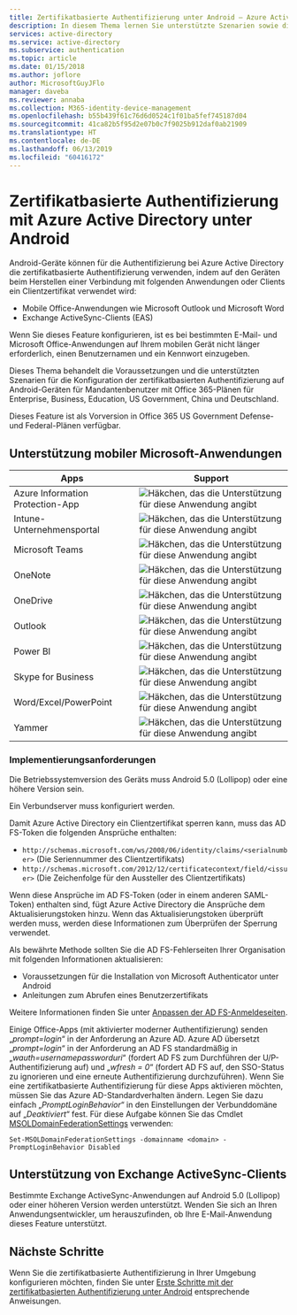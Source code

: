 ```yaml
---
title: Zertifikatbasierte Authentifizierung unter Android – Azure Active Directory
description: In diesem Thema lernen Sie unterstützte Szenarien sowie die Voraussetzungen für die Konfiguration der zertifikatbasierten Authentifizierung in Lösungen mit Android-Geräten kennen.
services: active-directory
ms.service: active-directory
ms.subservice: authentication
ms.topic: article
ms.date: 01/15/2018
ms.author: joflore
author: MicrosoftGuyJFlo
manager: daveba
ms.reviewer: annaba
ms.collection: M365-identity-device-management
ms.openlocfilehash: b55b439f61c76d6d0524c1f01ba5fef745187d04
ms.sourcegitcommit: 41ca82b5f95d2e07b0c7f9025b912daf0ab21909
ms.translationtype: HT
ms.contentlocale: de-DE
ms.lasthandoff: 06/13/2019
ms.locfileid: "60416172"
---
```

# <a name="azure-active-directory-certificate-based-authentication-on-android"></a>Zertifikatbasierte Authentifizierung mit Azure Active Directory unter Android

Android-Geräte können für die Authentifizierung bei Azure Active Directory die zertifikatbasierte Authentifizierung verwenden, indem auf den Geräten beim Herstellen einer Verbindung mit folgenden Anwendungen oder Clients ein Clientzertifikat verwendet wird:

* Mobile Office-Anwendungen wie Microsoft Outlook und Microsoft Word
* Exchange ActiveSync-Clients (EAS)

Wenn Sie dieses Feature konfigurieren, ist es bei bestimmten E-Mail- und Microsoft Office-Anwendungen auf Ihrem mobilen Gerät nicht länger erforderlich, einen Benutzernamen und ein Kennwort einzugeben.

Dieses Thema behandelt die Voraussetzungen und die unterstützten Szenarien für die Konfiguration der zertifikatbasierten Authentifizierung auf Android-Geräten für Mandantenbenutzer mit Office 365-Plänen für Enterprise, Business, Education, US Government, China und Deutschland.

Dieses Feature ist als Vorversion in Office 365 US Government Defense- und Federal-Plänen verfügbar.

## <a name="microsoft-mobile-applications-support"></a>Unterstützung mobiler Microsoft-Anwendungen

| Apps | Support |
| --- | --- |
| Azure Information Protection-App |![Häkchen, das die Unterstützung für diese Anwendung angibt][1] |
| Intune-Unternehmensportal |![Häkchen, das die Unterstützung für diese Anwendung angibt][1] |
| Microsoft Teams |![Häkchen, das die Unterstützung für diese Anwendung angibt][1] |
| OneNote |![Häkchen, das die Unterstützung für diese Anwendung angibt][1] |
| OneDrive |![Häkchen, das die Unterstützung für diese Anwendung angibt][1] |
| Outlook |![Häkchen, das die Unterstützung für diese Anwendung angibt][1] |
| Power BI |![Häkchen, das die Unterstützung für diese Anwendung angibt][1] |
| Skype for Business |![Häkchen, das die Unterstützung für diese Anwendung angibt][1] |
| Word/Excel/PowerPoint |![Häkchen, das die Unterstützung für diese Anwendung angibt][1] |
| Yammer |![Häkchen, das die Unterstützung für diese Anwendung angibt][1] |

### <a name="implementation-requirements"></a>Implementierungsanforderungen

Die Betriebssystemversion des Geräts muss Android 5.0 (Lollipop) oder eine höhere Version sein.

Ein Verbundserver muss konfiguriert werden.

Damit Azure Active Directory ein Clientzertifikat sperren kann, muss das AD FS-Token die folgenden Ansprüche enthalten:

* `http://schemas.microsoft.com/ws/2008/06/identity/claims/<serialnumber>` (Die Seriennummer des Clientzertifikats)
* `http://schemas.microsoft.com/2012/12/certificatecontext/field/<issuer>` (Die Zeichenfolge für den Aussteller des Clientzertifikats)

Wenn diese Ansprüche im AD FS-Token (oder in einem anderen SAML-Token) enthalten sind, fügt Azure Active Directory die Ansprüche dem Aktualisierungstoken hinzu. Wenn das Aktualisierungstoken überprüft werden muss, werden diese Informationen zum Überprüfen der Sperrung verwendet.

Als bewährte Methode sollten Sie die AD FS-Fehlerseiten Ihrer Organisation mit folgenden Informationen aktualisieren:

* Voraussetzungen für die Installation von Microsoft Authenticator unter Android
* Anleitungen zum Abrufen eines Benutzerzertifikats

Weitere Informationen finden Sie unter [Anpassen der AD FS-Anmeldeseiten](https://technet.microsoft.com/library/dn280950.aspx).

Einige Office-Apps (mit aktivierter moderner Authentifizierung) senden „*prompt=login*“ in der Anforderung an Azure AD. Azure AD übersetzt „*prompt=login*“ in der Anforderung an AD FS standardmäßig in „*wauth=usernamepassworduri*“ (fordert AD FS zum Durchführen der U/P-Authentifizierung auf) und „*wfresh = 0*“ (fordert AD FS auf, den SSO-Status zu ignorieren und eine erneute Authentifizierung durchzuführen). Wenn Sie eine zertifikatbasierte Authentifizierung für diese Apps aktivieren möchten, müssen Sie das Azure AD-Standardverhalten ändern. Legen Sie dazu einfach „*PromptLoginBehavior*“ in den Einstellungen der Verbunddomäne auf „*Deaktiviert*“ fest.
Für diese Aufgabe können Sie das Cmdlet [MSOLDomainFederationSettings](/powershell/module/msonline/set-msoldomainfederationsettings?view=azureadps-1.0) verwenden:

`Set-MSOLDomainFederationSettings -domainname <domain> -PromptLoginBehavior Disabled`

## <a name="exchange-activesync-clients-support"></a>Unterstützung von Exchange ActiveSync-Clients

Bestimmte Exchange ActiveSync-Anwendungen auf Android 5.0 (Lollipop) oder einer höheren Version werden unterstützt. Wenden Sie sich an Ihren Anwendungsentwickler, um herauszufinden, ob Ihre E-Mail-Anwendung dieses Feature unterstützt.

## <a name="next-steps"></a>Nächste Schritte

Wenn Sie die zertifikatbasierte Authentifizierung in Ihrer Umgebung konfigurieren möchten, finden Sie unter [Erste Schritte mit der zertifikatbasierten Authentifizierung unter Android](active-directory-certificate-based-authentication-get-started.md) entsprechende Anweisungen.

<!--Image references-->
[1]: ./media/active-directory-certificate-based-authentication-android/ic195031.png
